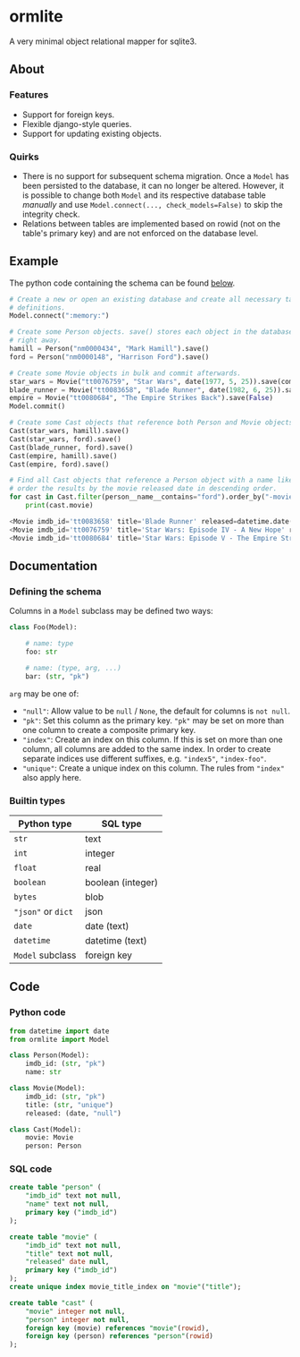 # ormlite

A very minimal object relational mapper for sqlite3.

## About

### Features

- Support for foreign keys.
- Flexible django-style queries.
- Support for updating existing objects.

### Quirks

- There is no support for subsequent schema migration. Once a `Model` has been
  persisted to the database, it can no longer be altered. However, it is
  possible to change both `Model` and its respective database table *manually*
  and use `Model.connect(..., check_models=False)` to skip the integrity
  check.
- Relations between tables are implemented based on rowid (not on the table's
  primary key) and are not enforced on the database level.

## Example

The python code containing the schema can be found [below](#code).

```python
# Create a new or open an existing database and create all necessary table and index
# definitions.
Model.connect(":memory:")

# Create some Person objects. save() stores each object in the database and commits
# right away.
hamill = Person("nm0000434", "Mark Hamill").save()
ford = Person("nm0000148", "Harrison Ford").save()

# Create some Movie objects in bulk and commit afterwards.
star_wars = Movie("tt0076759", "Star Wars", date(1977, 5, 25)).save(commit=False)
blade_runner = Movie("tt0083658", "Blade Runner", date(1982, 6, 25)).save(False)
empire = Movie("tt0080684", "The Empire Strikes Back").save(False)
Model.commit()

# Create some Cast objects that reference both Person and Movie objects.
Cast(star_wars, hamill).save()
Cast(star_wars, ford).save()
Cast(blade_runner, ford).save()
Cast(empire, hamill).save()
Cast(empire, ford).save()

# Find all Cast objects that reference a Person object with a name like "ford" and
# order the results by the movie released date in descending order.
for cast in Cast.filter(person__name__contains="ford").order_by("-movie.released"):
    print(cast.movie)

<Movie imdb_id='tt0083658' title='Blade Runner' released=datetime.date(1982, 6, 25)>
<Movie imdb_id='tt0076759' title='Star Wars: Episode IV - A New Hope' released=datetime.date(1977, 5, 25)>
<Movie imdb_id='tt0080684' title='Star Wars: Episode V - The Empire Strikes Back' released=None>
```

## Documentation

### Defining the schema

Columns in a `Model` subclass may be defined two ways:

```python
class Foo(Model):

    # name: type
    foo: str

    # name: (type, arg, ...)
    bar: (str, "pk")
```

`arg` may be one of:

- `"null"`: Allow value to be `null` / `None`, the default for columns is `not
  null`.
- `"pk"`: Set this column as the primary key. `"pk"` may be set on more than
  one column to create a composite primary key.
- `"index"`: Create an index on this column. If this is set on more than one
  column, all columns are added to the same index. In order to create separate
  indices use different suffixes, e.g. `"index5"`, `"index-foo"`.
- `"unique"`: Create a unique index on this column. The rules from `"index"`
  also apply here.

### Builtin types

| Python type               | SQL type                  |
| ------------------------- | ------------------------- |
| `str`                     | text                      |
| `int`                     | integer                   |
| `float`                   | real                      |
| `boolean`                 | boolean (integer)         |
| `bytes`                   | blob                      |
| `"json"` or `dict`        | json                      |
| `date`                    | date (text)               |
| `datetime`                | datetime (text)           |
| `Model` subclass          | foreign key               |


<a id="code"></a>
## Code

### Python code

```python
from datetime import date
from ormlite import Model

class Person(Model):
    imdb_id: (str, "pk")
    name: str

class Movie(Model):
    imdb_id: (str, "pk")
    title: (str, "unique")
    released: (date, "null")

class Cast(Model):
    movie: Movie
    person: Person
```

### SQL code

```sql
create table "person" (
    "imdb_id" text not null,
    "name" text not null,
    primary key ("imdb_id")
);

create table "movie" (
    "imdb_id" text not null,
    "title" text not null,
    "released" date null,
    primary key ("imdb_id")
);
create unique index movie_title_index on "movie"("title");

create table "cast" (
    "movie" integer not null,
    "person" integer not null,
    foreign key (movie) references "movie"(rowid),
    foreign key (person) references "person"(rowid)
);
```
